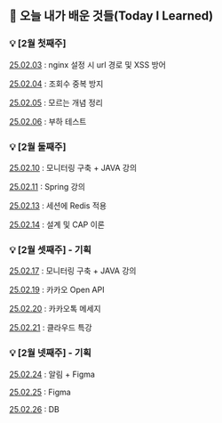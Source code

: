 ## :pushpin: 오늘 내가 배운 것들(Today I Learned)

### :bulb: [2월 첫째주]

[25.02.03](https://github.com/100-hours-a-week/sen-till/blob/main/FEB/2025-02-03.md) : nginx 설정 시 url 경로 및 XSS 방어

[25.02.04](https://github.com/100-hours-a-week/sen-till/blob/main/FEB/2025-02-04.md) : 조회수 중복 방지

[25.02.05](https://github.com/100-hours-a-week/sen-till/blob/main/FEB/2025-02-05.md) : 모르는 개념 정리

[25.02.06](https://github.com/100-hours-a-week/sen-till/blob/main/FEB/2025-02-06.md) : 부하 테스트

### :bulb: [2월 둘째주]

[25.02.10](https://github.com/100-hours-a-week/sen-till/blob/main/FEB/2025-02-10.md) : 모니터링 구축 + JAVA 강의

[25.02.11](https://github.com/100-hours-a-week/sen-till/blob/main/FEB/2025-02-11.md) : Spring 강의

[25.02.13](https://github.com/100-hours-a-week/sen-till/blob/main/FEB/2025-02-13.md) : 세션에 Redis 적용

[25.02.14](https://github.com/100-hours-a-week/sen-till/blob/main/FEB/2025-02-14.md) : 설계 및 CAP 이론

### :bulb: [2월 셋째주] - 기획

[25.02.17](https://github.com/100-hours-a-week/sen-till/blob/main/FEB/2025-02-17.md) : 모니터링 구축 + JAVA 강의

[25.02.19](https://github.com/100-hours-a-week/sen-till/blob/main/FEB/2025-02-19.md) : 카카오 Open API

[25.02.20](https://github.com/100-hours-a-week/sen-till/blob/main/FEB/2025-02-20.md) : 카카오톡 메세지

[25.02.21](https://github.com/100-hours-a-week/sen-till/blob/main/FEB/2025-02-21.md) : 클라우드 특강

### :bulb: [2월 넷째주] - 기획

[25.02.24](https://github.com/100-hours-a-week/sen-till/blob/main/FEB/2025-02-24.md) : 알림 + Figma

[25.02.25](https://github.com/100-hours-a-week/sen-till/blob/main/FEB/2025-02-25.md) : Figma

[25.02.26](https://github.com/100-hours-a-week/sen-till/blob/main/FEB/2025-02-26.md) : DB
